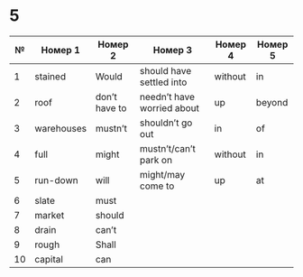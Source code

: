 # 5
№ | Номер 1 | Номер 2 | Номер 3 | Номер 4 | Номер 5 |
| --- | --- | --- | --- | --- | --- | 
1 | stained | Would | should have settled into | without | in
2 | roof | don’t have to | needn’t have worried about | up | beyond
3 | warehouses | mustn’t  | shouldn’t go out | in | of
4 | full | might | mustn’t/can’t park on | without | in
5 | run-down | will | might/may come to | up | at
6 | slate | must
7 | market | should
8 | drain | can’t
9 | rough | Shall
10 | capital | can
